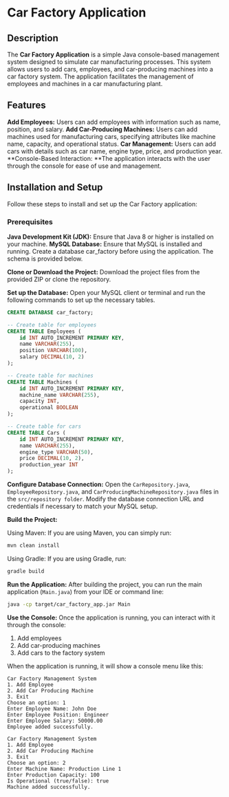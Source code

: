# Car Factory Application
## Description
The **Car Factory Application** is a simple Java console-based management system designed to simulate car manufacturing processes. This system allows users to add cars, employees, and car-producing machines into a car factory system. The application facilitates the management of employees and machines in a car manufacturing plant. 

## Features
**Add Employees:** Users can add employees with information such as name, position, and salary.
**Add Car-Producing Machines:** Users can add machines used for manufacturing cars, specifying attributes like machine name, capacity, and operational status.
**Car Management:** Users can add cars with details such as car name, engine type, price, and production year.
**Console-Based Interaction: **The application interacts with the user through the console for ease of use and management.

## Installation and Setup
Follow these steps to install and set up the Car Factory application:

### Prerequisites
**Java Development Kit (JDK):** Ensure that Java 8 or higher is installed on your machine.
**MySQL Database:** Ensure that MySQL is installed and running. Create a database car_factory before using the application. The schema is provided below.

**Clone or Download the Project:** Download the project files from the provided ZIP or clone the repository. 

**Set up the Database:** Open your MySQL client or terminal and run the following commands to set up the necessary tables.

```sql
CREATE DATABASE car_factory;

-- Create table for employees
CREATE TABLE Employees (
    id INT AUTO_INCREMENT PRIMARY KEY,
    name VARCHAR(255),
    position VARCHAR(100),
    salary DECIMAL(10, 2)
);

-- Create table for machines
CREATE TABLE Machines (
    id INT AUTO_INCREMENT PRIMARY KEY,
    machine_name VARCHAR(255),
    capacity INT,
    operational BOOLEAN
);

-- Create table for cars
CREATE TABLE Cars (
    id INT AUTO_INCREMENT PRIMARY KEY,
    name VARCHAR(255),
    engine_type VARCHAR(50),
    price DECIMAL(10, 2),
    production_year INT
);

```
**Configure Database Connection:** Open the `CarRepository.java`, `EmployeeRepository.java`, and `CarProducingMachineRepository.java` files in the `src/repository folder`. Modify the database connection URL and credentials if necessary to match your MySQL setup.

**Build the Project:**

Using Maven: If you are using Maven, you can simply run:
```bash
mvn clean install

```
Using Gradle: If you are using Gradle, run:
```bash
gradle build

```

**Run the Application:** After building the project, you can run the main application (`Main.java`) from your IDE or command line:
```bash
java -cp target/car_factory_app.jar Main
```

**Use the Console:** Once the application is running, you can interact with it through the console:
1. Add employees
2. Add car-producing machines
3. Add cars to the factory system

When the application is running, it will show a console menu like this:
```
Car Factory Management System
1. Add Employee
2. Add Car Producing Machine
3. Exit
Choose an option: 1
Enter Employee Name: John Doe
Enter Employee Position: Engineer
Enter Employee Salary: 50000.00
Employee added successfully.

Car Factory Management System
1. Add Employee
2. Add Car Producing Machine
3. Exit
Choose an option: 2
Enter Machine Name: Production Line 1
Enter Production Capacity: 100
Is Operational (true/false): true
Machine added successfully.

```
